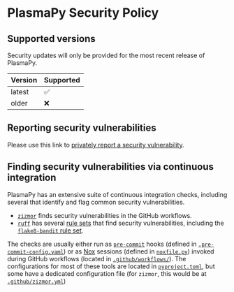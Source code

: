 # PlasmaPy Security Policy

## Supported versions

Security updates will only be provided for the most recent release of PlasmaPy.

| Version | Supported |
| ------- |-----------|
| latest  | ✅         |
| older   | ❌         |

## Reporting security vulnerabilities

Please use this link to [privately report a security vulnerability].

## Finding security vulnerabilities via continuous integration

PlasmaPy has an extensive suite of continuous integration checks,
including several that identify and flag common security vulnerabilities.

- [`zizmor`] finds security vulnerabilities in the GitHub workflows.
- [`ruff`] has several [rule sets] that find security vulnerabilities,
  including the [`flake8-bandit` rule set].

The checks are usually either run as [`pre-commit`] hooks
(defined in [`.pre-commit-config.yaml`])
or as [Nox] sessions (defined in [`noxfile.py`])
invoked during GitHub workflows (located in [`.github/workflows/`]).
The configurations for most of these tools are located in [`pyproject.toml`],
but some have a dedicated configuration file
(for `zizmor`, this would be at [`.github/zizmor.yml`])

[`.github/workflows/`]: https://github.com/PlasmaPy/PlasmaPy/tree/main/.github/workflows
[`.github/zizmor.yml`]: https://github.com/PlasmaPy/PlasmaPy/blob/main/.github/zizmor.yml
[`.pre-commit-config.yaml`]: https://github.com/PlasmaPy/PlasmaPy/blob/main/.pre-commit-config.yaml
[`flake8-bandit` rule set]: https://docs.astral.sh/ruff/rules/#flake8-bandit-s
[`noxfile.py`]: https://github.com/PlasmaPy/PlasmaPy/blob/main/noxfile.py
[`pre-commit`]: https://pre-commit.com/
[`pyproject.toml`]: https://github.com/PlasmaPy/PlasmaPy/blob/main/pyproject.toml
[`ruff`]: https://docs.astral.sh/ruff
[`zizmor`]: https://github.com/woodruffw/zizmor
[nox]: https://nox.thea.codes
[privately report a security vulnerability]: https://github.com/plasmapy/plasmapy/security/advisories/new
[rule sets]: https://docs.astral.sh/ruff/rules
